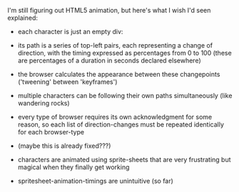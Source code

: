 I'm still figuring out HTML5 animation, but here's what I wish I'd seen explained:

- each character is just an empty div: <div class="bloom"></div>

- its path is a series of top-left pairs, each representing a change of direction, with the timing expressed as percentages from 0 to 100 (these are percentages of a duration in seconds declared elsewhere)

- the browser calculates the appearance between these changepoints ('tweening' between 'keyframes')

- multiple characters can be following their own paths simultaneously (like wandering rocks)

- every type of browser requires its own acknowledgment for some reason, so each list of direction-changes must be repeated identically for each browser-type

- (maybe this is already fixed???)

- characters are animated using sprite-sheets that are very frustrating but magical when they finally get working

- spritesheet-animation-timings are unintuitive (so far)

